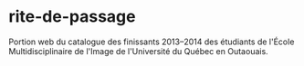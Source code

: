 rite-de-passage
===============

Portion web du catalogue des finissants 2013–2014 des étudiants de l'École Multidisciplinaire de l'Image de l'Université du Québec en Outaouais.
